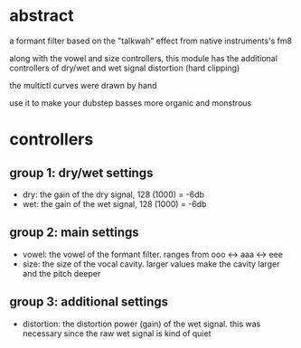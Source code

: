 # abstract

a formant filter based on the "talkwah" effect from native instruments's fm8

along with the vowel and size controllers, this module has the additional controllers of dry/wet and wet signal distortion (hard clipping)

the multictl curves were drawn by hand

use it to make your dubstep basses more organic and monstrous

# controllers

## group 1: dry/wet settings

- dry: the gain of the dry signal, 128 (1000) = -6db
- wet: the gain of the wet signal, 128 (1000) = -6db

## group 2: main settings

- vowel: the vowel of the formant filter. ranges from ooo <-> aaa <-> eee
- size: the size of the vocal cavity. larger values make the cavity larger and the pitch deeper

## group 3: additional settings

- distortion: the distortion power (gain) of the wet signal. this was necessary since the raw wet signal is kind of quiet

